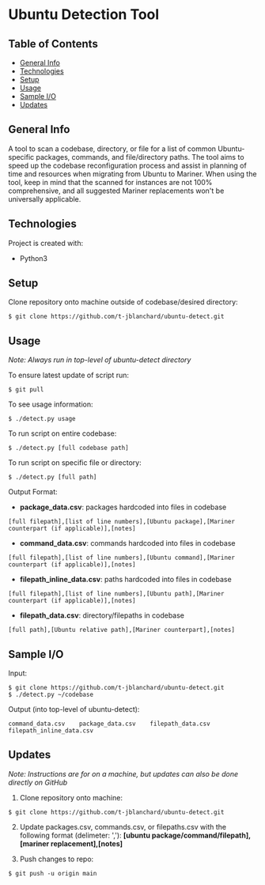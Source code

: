 # Ubuntu Detection Tool

## Table of Contents
* [General Info](#general-info)
* [Technologies](#technologies)
* [Setup](#setup)
* [Usage](#usage)
* [Sample I/O](#sample-io)
* [Updates](#updates)

## General Info
A tool to scan a codebase, directory, or file for a list of common Ubuntu-specific packages, commands, and file/directory paths. The tool aims to speed up the codebase reconfiguration process and assist in planning of time and resources when migrating from Ubuntu to Mariner. When using the tool, keep in mind that the scanned for instances are not 100% comprehensive, and all suggested Mariner replacements won't be universally applicable. 

## Technologies
Project is created with:
* Python3  
	
## Setup
Clone repository onto machine outside of codebase/desired directory:
```
$ git clone https://github.com/t-jblanchard/ubuntu-detect.git
```

## Usage 
_Note: Always run in top-level of ubuntu-detect directory_  

To ensure latest update of script run:
```
$ git pull
```
To see usage information:  
```
$ ./detect.py usage
```
To run script on entire codebase:  
```
$ ./detect.py [full codebase path]
```
To run script on specific file or directory:
```
$ ./detect.py [full path]
```
Output Format:
* **package_data.csv**: packages hardcoded into files in codebase  
```
[full filepath],[list of line numbers],[Ubuntu package],[Mariner counterpart (if applicable)],[notes]
```
* **command_data.csv**: commands hardcoded into files in codebase  
```
[full filepath],[list of line numbers],[Ubuntu command],[Mariner counterpart (if applicable)],[notes]
```
* **filepath_inline_data.csv**: paths hardcoded into files in codebase  
```
[full filepath],[list of line numbers],[Ubuntu path],[Mariner counterpart (if applicable)],[notes]
```
* **filepath_data.csv**: directory/filepaths in codebase  
```
[full path],[Ubuntu relative path],[Mariner counterpart],[notes]
```

## Sample I/O
Input: 
```
$ git clone https://github.com/t-jblanchard/ubuntu-detect.git
$ ./detect.py ~/codebase
```
Output (into top-level of ubuntu-detect):
```
command_data.csv    package_data.csv    filepath_data.csv    filepath_inline_data.csv
```

## Updates
_Note: Instructions are for on a machine, but updates can also be done directly on GitHub_
1. Clone repository onto machine:
```
$ git clone https://github.com/t-jblanchard/ubuntu-detect.git
```
2. Update packages.csv, commands.csv, or filepaths.csv with the following format (delimeter: ','): 
	**[ubuntu package/command/filepath],[mariner replacement],[notes]**

3. Push changes to repo:
```
$ git push -u origin main
```
